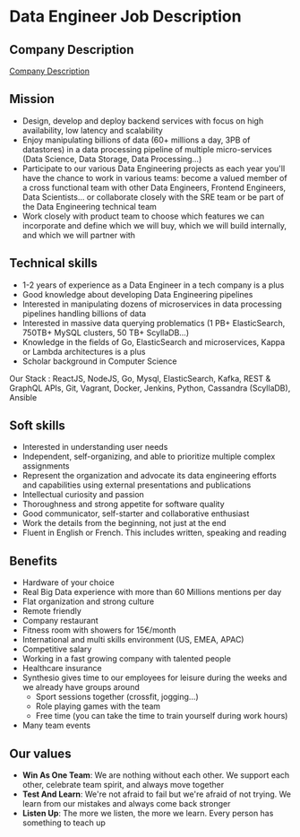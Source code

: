 # Data Engineer Job Description

## Company Description

[Company Description](../company-en.md)

## Mission

* Design, develop and deploy backend services with focus on high availability, low latency and scalability
* Enjoy manipulating billions of data (60+ millions a day, 3PB of datastores) in a data processing pipeline of multiple micro-services (Data Science, Data Storage, Data Processing...)
* Participate to our various Data Engineering projects as each year you'll have the chance to work in various teams: become a valued member of a cross functional team with other Data Engineers, Frontend Engineers, Data Scientists... or collaborate closely with the SRE team or be part of the Data Engineering technical team
* Work closely with product team to choose which features we can incorporate and define which we will buy, which we will build internally, and which we will partner with

## Technical skills

* 1-2 years of experience as a Data Engineer in a tech company is a plus
* Good knowledge about developing Data Engineering pipelines
* Interested in manipulating dozens of microservices in data processing pipelines handling billions of data
* Interested in massive data querying problematics (1 PB+ ElasticSearch, 750TB+ MySQL clusters, 50 TB+ ScyllaDB...)
* Knowledge in the fields of Go, ElasticSearch and microservices, Kappa or Lambda architectures is a plus
* Scholar background in Computer Science

Our Stack : ReactJS, NodeJS, Go, Mysql, ElasticSearch, Kafka, REST & GraphQL APIs, Git, Vagrant, Docker, Jenkins, Python, Cassandra (ScyllaDB), Ansible

## Soft skills

* Interested in understanding user needs
* Independent, self-organizing, and able to prioritize multiple complex assignments
* Represent the organization and advocate its data engineering efforts and capabilities using external presentations and publications
* Intellectual curiosity and passion
* Thoroughness and strong appetite for software quality
* Good communicator, self-starter and collaborative enthusiast
* Work the details from the beginning, not just at the end
* Fluent in English or French. This includes written, speaking and reading

## Benefits

* Hardware of your choice
* Real Big Data experience with more than 60 Millions mentions per day
* Flat organization and strong culture
* Remote friendly
* Company restaurant
* Fitness room with showers for 15€/month 
* International and multi skills environment (US, EMEA, APAC)
* Competitive salary
* Working in a fast growing company with talented people
* Healthcare insurance
* Synthesio gives time to our employees for leisure during the weeks and we already have groups around
  * Sport sessions together (crossfit, jogging…)
  * Role playing games with the team
  * Free time (you can take the time to train yourself during work hours)
* Many team events

## Our values

* **Win As One Team**: We are nothing without each other. We support each other, celebrate team spirit, and always move together
* **Test And Learn**: We're not afraid to fail but we're afraid of not trying. We learn from our mistakes and always come back stronger
* **Listen Up**: The more we listen, the more we learn. Every person has something to teach up
